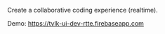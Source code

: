 Create a collaborative coding experience (realtime).

Demo: https://tvlk-ui-dev-rtte.firebaseapp.com
